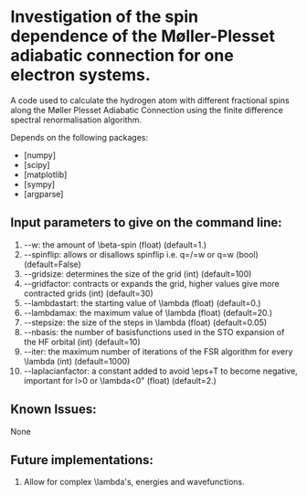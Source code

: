 # Investigation of the spin dependence of the Møller-Plesset adiabatic connection for one electron systems.
A code used to calculate the hydrogen atom with different fractional spins along the Møller Plesset Adiabatic Connection using the finite difference spectral renormalisation algorithm.

Depends on the following packages:
- [numpy]
- [scipy]
- [matplotlib]
- [sympy]
- [argparse]

## Input parameters to give on the command line:
1. --w: the amount of \beta-spin (float) (default=1.)
2. --spinflip: allows or disallows spinflip  i.e. q=/=w or q=w (bool) (default=False)
3. --gridsize: determines the size of the grid (int) (default=100)
4. --gridfactor: contracts or expands the grid, higher values give more contracted grids (int) (default=30)
5. --lambdastart: the starting value of \lambda (float) (default=0.)
6. --lambdamax: the maximum value of \lambda (float) (default=20.)
7. --stepsize: the size of the steps in \lambda (float) (default=0.05)
8. --nbasis: the number of basisfunctions used in the STO expansion of the HF orbital (int) (default=10)
9. --iter: the maximum number of iterations of the FSR algorithm for every \lambda (int) (default=1000)
10. --laplacianfactor: a constant added to avoid \eps+T to become negative, important for l>0 or \lambda<0" (float) (default=2.)

## Known Issues:
None

## Future implementations:
1. Allow for complex \lambda's, energies and wavefunctions.
